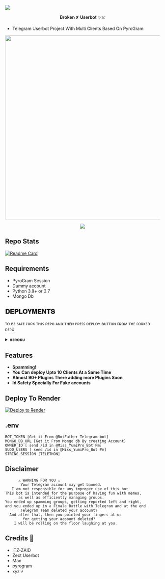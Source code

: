 <img src="https://user-images.githubusercontent.com/73097560/115834477-dbab4500-a447-11eb-908a-139a6edaec5c.gif">

<p align="center">𝐁𝐫𝐨𝐤𝐞𝐧 ✘ 𝐔𝐬𝐞𝐫𝐛𝐨𝐭 ✨☠️</p>

-  Telegram Userbot Project With Multi Clients Based On PyroGram

<p align="center"><a href="https://t.me/brokenxnetwork"><img src="https://telegra.ph/file/4513f188be254572697e3.jpg" width="600"></a></p>
<p align="center">
    <a href="https://www.python.org/" alt="made-with-python"> <img src="https://img.shields.io/badge/Made%20with-Python-black.svg?style=flat-square&logo=python&logoColor=blue&color=red" /></a>

## Repo Stats
    
[![Readme Card](https://github-readme-stats.vercel.app/api/pin/?username=Mrxbroken011&repo=BROKENUSERBOT&theme=dark)](https://github.com/Mrxbroken011/BROKENUSERBOT)


## Requirements 

- PyroGram Session
- Dummy account
- Python 3.8+ or 3.7
- Mongo Db



## 𝐃𝐄𝐏𝐋𝐎𝐘𝐌𝐄𝐍𝐓𝐒

ᴛᴏ ʙᴇ ꜱᴀꜰᴇ ꜰᴏʀᴋ ᴛʜɪꜱ ʀᴇᴘᴏ ᴀɴᴅ ᴛʜᴇɴ ᴘʀᴇꜱꜱ ᴅᴇᴘʟᴏʏ ʙᴜᴛᴛᴏɴ ꜰʀᴏᴍ ᴛʜᴇ ꜰᴏʀᴋᴇᴅ ʀᴇᴘᴏ 



<details>
           <summary><b>ʜᴇʀᴏᴋᴜ</b></summary>
<br>
<p align="center"><a href="http://dashboard.heroku.com/new?template=https://github.com/MRXBROKEN011/BROKENUSERBBOT"> <img src="https://img.shields.io/badge/Deploy%20Krle%20Ab-black?style=for-the-badge&logo=heroku" width="230" height="50.45"/></a></p>
</details>

## Features 

- **Spamming!**
- **You Can deploy Upto 10 Clients At a Same Time**
- **Almost 90+ Plugins There adding more Plugins Soon**
- **Id Safety Specially For Fake accounts**


## Deploy To Render 

[![Deploy to Render](https://render.com/images/deploy-to-render-button.svg)](https://render.com/deploy?repo=https://github.com/MRXBROKEN011/BROKENUSERBOT)

## .env 
```console
BOT_TOKEN [Get it From @BotFather Telegram bot]
MONGO_DB_URL [Get it From Mongo db By creating Account]
OWNER_ID [ send /id in @Miss_YumiPro_Bot Pm]
SUDO_USERS [ send /id in @Miss_YumiPro_Bot Pm]
STRING_SESSION [TELETHON]
```


## Disclaimer 


```console
      ⚠️ WARNING FOR YOU ⚠️
       Your Telegram account may get banned.
   I am not responsible for any improper use of this bot
This bot is intended for the purpose of having fun with memes,
      as well as efficiently managing groups.
You ended up spamming groups, getting reported left and right,
and you ended up in a Finale Battle with Telegram and at the end
       Telegram Team deleted your account?
  And after that, then you pointed your fingers at us
        for getting your acoount deleted?
    I will be rolling on the floor laughing at you.
```

## Credits 💖
- ITZ-ZAID
- Zect Userbot
- Man
- pyrogram
- xyz ⚡

